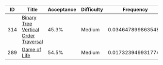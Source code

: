 |ID|Title|Acceptance|Difficulty|Frequency|
|----|-----|----|---|---|
|314|[Binary Tree Vertical Order Traversal]( https://leetcode.com/problems/binary-tree-vertical-order-traversal)|45.3%|Medium|0.0346478998635486|
|289|[Game of Life]( https://leetcode.com/problems/game-of-life)|54.5%|Medium|0.0173239499317743|
